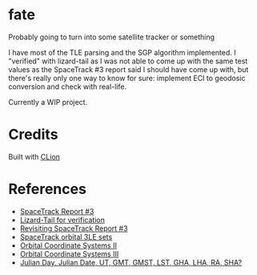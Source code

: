 # fate

Probably going to turn into some satellite tracker or something

I have most of the TLE parsing and the SGP algorithm implemented. I "verified" with lizard-tail as I was not able to come up with the same test values as the SpaceTrack #3 report said I should have come up with, but there's really only one way to know for sure: implement ECI to geodosic conversion and check with real-life.

Currently a WIP project.

# Credits

Built with [CLion](https://www.jetbrains.com/clion/)

# References

  - [SpaceTrack Report #3](https://www.celestrak.com/NORAD/documentation/spacetrk.pdf)
  - [Lizard-Tail for verification](http://www.lizard-tail.com/isana/tle/analysis.html)
  - [Revisiting SpaceTrack Report #3](http://ww.celestrak.com/publications/AIAA/2006-6753/AIAA-2006-6753.pdf)
  - [SpaceTrack orbital 3LE sets](https://www.space-track.org/#/tle)
  - [Orbital Coordinate Systems II](https://www.celestrak.com/columns/v02n02/)
  - [Orbital Coordinate Systems III](https://www.celestrak.com/columns/v02n03/)
  - [Julian Day, Julian Date, UT, GMT, GMST, LST, GHA, LHA, RA, SHA?](http://jukaukor.mbnet.fi/astronavigation_time.html)